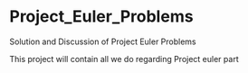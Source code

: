Project_Euler_Problems
======================

Solution and Discussion of Project Euler Problems

This project will contain all we do regarding Project euler part
